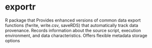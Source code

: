 # exportr
R package that Provides enhanced versions of common data export functions      (fwrite, write.csv, saveRDS) that automatically track data provenance.     Records information about the source script, execution environment,      and data characteristics. Offers flexible metadata storage options 
